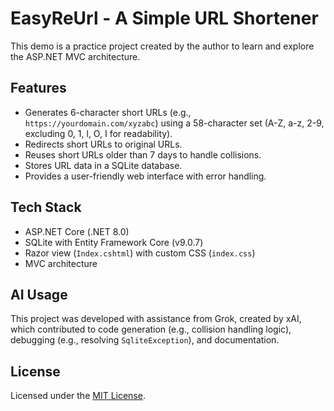 # EasyReUrl - A Simple URL Shortener

This demo is a practice project created by the author to learn and explore the ASP.NET MVC architecture.

## Features
- Generates 6-character short URLs (e.g., `https://yourdomain.com/xyzabc`) using a 58-character set (A-Z, a-z, 2-9, excluding 0, 1, l, O, I for readability).
- Redirects short URLs to original URLs.
- Reuses short URLs older than 7 days to handle collisions.
- Stores URL data in a SQLite database.
- Provides a user-friendly web interface with error handling.

## Tech Stack
- ASP.NET Core (.NET 8.0)
- SQLite with Entity Framework Core (v9.0.7)
- Razor view (`Index.cshtml`) with custom CSS (`index.css`)
- MVC architecture

## AI Usage
This project was developed with assistance from Grok, created by xAI, which contributed to code generation (e.g., collision handling logic), debugging (e.g., resolving `SqliteException`), and documentation.

## License
Licensed under the [MIT License](LICENSE).